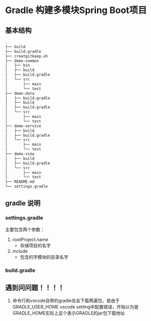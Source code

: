 # Gradle 构建多模块Spring Boot项目
## 基本结构
```sh
.
├── build
├── build.gradle
├── creatgitkeep.sh
├── demo-common
│   ├── bin
│   ├── build
│   ├── build.gradle
│   └── src
│       ├── main
│       └── test
├── demo-data
│   ├── build.gradle
│   ├── build
│   ├── build.gradle
│   └── src
│       ├── main
│       └── test
├── demo-service
│   ├── build
│   ├── build.gradle
│   └── src
│       ├── main
│       └── test
├── demo-view
│   ├── build
│   ├── build.gradle
│   └── src
│       ├── main
│       └── test
├── README.md
└── settings.gradle
```

## gradle 说明
### settings.gradle
主要包含两个参数：
1. rootProject.name
    - 存储项目的名字
2. include 
    - 包含的字模块的目录名字
### build.gradle

## 遇到问问题！！！！
1. 命令行和vscode自带的gradle总会下载两遍包，是由于GRADLE_USER_HOME vscode setting中配置错误，开始以为是GRADLE_HOME实际上这个表示GRADLE的jar包下载地址